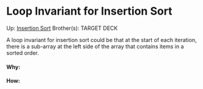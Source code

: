 # Loop Invariant for Insertion Sort

Up: [Insertion Sort](insertion_sort)
Brother(s):
TARGET DECK

A loop invariant for insertion sort could be that at the start of each iteration, there is a sub-array at the left side of the array that contains items in a sorted order.



































#### Why:
#### How:









